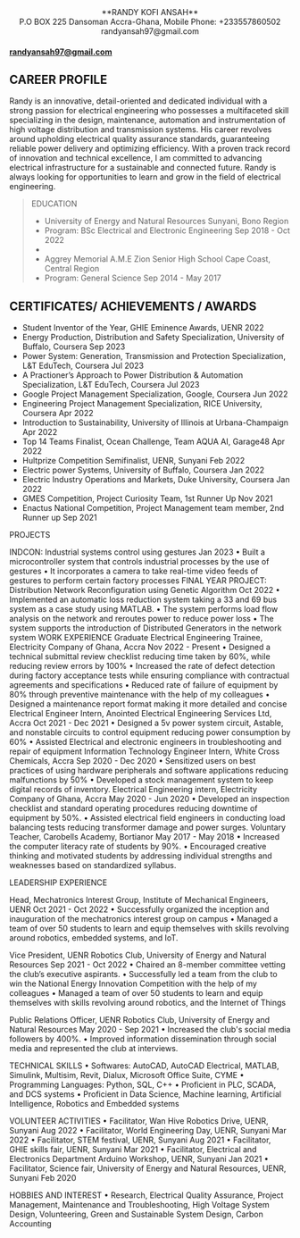 <div align="center">**RANDY KOFI ANSAH**</div>

<div align="center">P.O BOX 225 Dansoman Accra-Ghana, Mobile Phone: +233557860502</div>
                                
<div align="center">randyansah97@gmail.com</div>

####                                                         randyansah97@gmail.com


##                                                             CAREER PROFILE

Randy is an innovative, detail-oriented and dedicated individual with a strong passion for electrical engineering who
possesses a multifaceted skill specializing in the design, maintenance, automation and instrumentation of high voltage
distribution and transmission systems. His career revolves around upholding electrical quality assurance standards,
guaranteeing reliable power delivery and optimizing efficiency. With a proven track record of innovation and technical
excellence, I am committed to advancing electrical infrastructure for a sustainable and connected future. Randy is always
looking for opportunities to learn and grow in the field of electrical engineering.

>EDUCATION
> - University of Energy and Natural Resources Sunyani, Bono Region
> - Program: BSc Electrical and Electronic Engineering Sep 2018 - Oct 2022
> - 
> - Aggrey Memorial A.M.E Zion Senior High School Cape Coast, Central Region
> - Program: General Science Sep 2014 - May 2017




## CERTIFICATES/ ACHIEVEMENTS / AWARDS

* Student Inventor of the Year, GHIE Eminence Awards, UENR 2022
* Energy Production, Distribution and Safety Specialization, University of Buffalo, Coursera Sep 2023
* Power System: Generation, Transmission and Protection Specialization, L&T EduTech, Coursera Jul 2023
* A Practioner’s Approach to Power Distribution & Automation Specialization, L&T EduTech, Coursera Jul 2023
* Google Project Management Specialization, Google, Coursera Jun 2022
* Engineering Project Management Specialization, RICE University, Coursera Apr 2022
* Introduction to Sustainability, University of Illinois at Urbana-Champaign Apr 2022
* Top 14 Teams Finalist, Ocean Challenge, Team AQUA AI, Garage48 Apr 2022
* Hultprize Competition Semifinalist, UENR, Sunyani Feb 2022
* Electric power Systems, University of Buffalo, Coursera Jan 2022
* Electric Industry Operations and Markets, Duke University, Coursera Jan 2022
* GMES Competition, Project Curiosity Team, 1st Runner Up Nov 2021
* Enactus National Competition, Project Management team member, 2nd Runner up Sep 2021


PROJECTS

INDCON: Industrial systems control using gestures Jan 2023
• Built a microcontroller system that controls industrial processes by the use of gestures
• It incorporates a camera to take real-time video feeds of gestures to perform certain factory processes
FINAL YEAR PROJECT: Distribution Network Reconfiguration using Genetic Algorithm Oct 2022
• Implemented an automatic loss reduction system taking a 33 and 69 bus system as a case study using MATLAB.
• The system performs load flow analysis on the network and reroutes power to reduce power loss
• The system supports the introduction of Distributed Generators in the network system
WORK EXPERIENCE
Graduate Electrical Engineering Trainee, Electricity Company of Ghana, Accra Nov 2022 - Present
• Designed a technical submittal review checklist reducing time taken by 60%, while reducing review errors by 100%
• Increased the rate of defect detection during factory acceptance tests while ensuring compliance with contractual
agreements and specifications
• Reduced rate of failure of equipment by 80% through preventive maintenance with the help of my colleagues
• Designed a maintenance report format making it more detailed and concise
Electrical Engineer Intern, Anointed Electrical Engineering Services Ltd, Accra Oct 2021 - Dec 2021
• Designed a 5v power system circuit, Astable, and nonstable circuits to control equipment reducing power consumption
by 60%
• Assisted Electrical and electronic engineers in troubleshooting and repair of equipment
Information Technology Engineer Intern, White Cross Chemicals, Accra Sep 2020 - Dec 2020
• Sensitized users on best practices of using hardware peripherals and software applications reducing malfunctions by
50%
• Developed a stock management system to keep digital records of inventory.
Electrical Engineering intern, Electricity Company of Ghana, Accra May 2020 - Jun 2020
• Developed an inspection checklist and standard operating procedures reducing downtime of equipment by 50%.
• Assisted electrical field engineers in conducting load balancing tests reducing transformer damage and power surges.
Voluntary Teacher, Carobells Academy, Bortianor May 2017 - May 2018
• Increased the computer literacy rate of students by 90%.
• Encouraged creative thinking and motivated students by addressing individual strengths and weaknesses based on
standardized syllabus.


LEADERSHIP EXPERIENCE

Head, Mechatronics Interest Group, Institute of Mechanical Engineers, UENR Oct 2021 - Oct 2022
• Successfully organized the inception and inauguration of the mechatronics interest group on campus
• Managed a team of over 50 students to learn and equip themselves with skills revolving around robotics, embedded
systems, and IoT.

Vice President, UENR Robotics Club, University of Energy and Natural Resources Sep 2021 - Oct 2022
• Chaired an 8-member committee vetting the club’s executive aspirants.
• Successfully led a team from the club to win the National Energy Innovation Competition with the help of my
colleagues
• Managed a team of over 50 students to learn and equip themselves with skills revolving around robotics, and the
Internet of Things

Public Relations Officer, UENR Robotics Club, University of Energy and Natural Resources May 2020 - Sep 2021
• Increased the club's social media followers by 400%.
• Improved information dissemination through social media and represented the club at interviews.


TECHNICAL SKILLS
• Softwares: AutoCAD, AutoCAD Electrical, MATLAB, Simulink, Multisim, Revit, Dialux, Microsoft Office Suite,
CYME
• Programming Languages: Python, SQL, C++
• Proficient in PLC, SCADA, and DCS systems
• Proficient in Data Science, Machine learning, Artificial Intelligence, Robotics and Embedded systems

VOLUNTEER ACTIVITIES
• Facilitator, Wan Hive Robotics Drive, UENR, Sunyani Aug 2022
• Facilitator, World Engineering Day, UENR, Sunyani Mar 2022
• Facilitator, STEM festival, UENR, Sunyani Aug 2021
• Facilitator, GHIE skills fair, UENR, Sunyani Mar 2021
• Facilitator, Electrical and Electronics Department Arduino Workshop, UENR, Sunyani Jan 2021
• Facilitator, Science fair, University of Energy and Natural Resources, UENR, Sunyani Feb 2020

HOBBIES AND INTEREST
• Research, Electrical Quality Assurance, Project Management, Maintenance and Troubleshooting, High Voltage
System Design, Volunteering, Green and Sustainable System Design, Carbon Accounting



